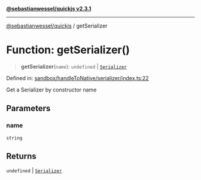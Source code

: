 [**@sebastianwessel/quickjs v2.3.1**](../README.md)

***

[@sebastianwessel/quickjs](../globals.md) / getSerializer

# Function: getSerializer()

> **getSerializer**(`name`): `undefined` \| [`Serializer`](../type-aliases/Serializer.md)

Defined in: [sandbox/handleToNative/serializer/index.ts:22](https://github.com/sebastianwessel/quickjs/blob/main/src/sandbox/handleToNative/serializer/index.ts#L22)

Get a Serializer by constructor name

## Parameters

### name

`string`

## Returns

`undefined` \| [`Serializer`](../type-aliases/Serializer.md)
